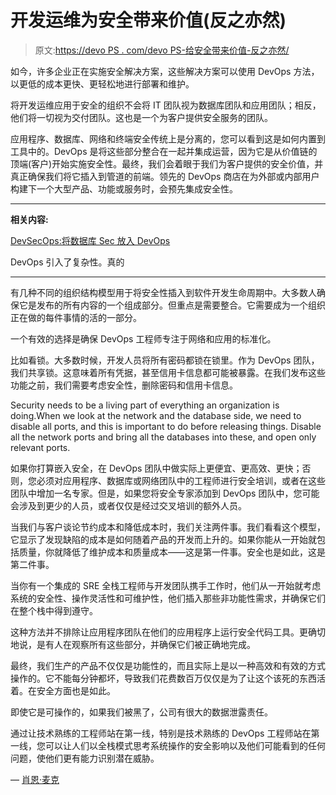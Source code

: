 # 开发运维为安全带来价值(反之亦然)

> 原文:[https://devo PS . com/devo PS-给安全带来价值-反之亦然/](https://devops.com/devops-brings-value-to-security-and-vice-versa/)

如今，许多企业正在实施安全解决方案，这些解决方案可以使用 DevOps 方法，以更低的成本更快、更轻松地进行部署和维护。

将开发运维应用于安全的组织不会将 IT 团队视为数据库团队和应用团队；相反，他们将一切视为交付团队。这也是一个为客户提供安全服务的团队。

应用程序、数据库、网络和终端安全传统上是分离的，您可以看到这是如何内置到工具中的。DevOps 是将这些部分整合在一起并集成运营，因为它是从价值链的顶端(客户)开始实施安全性。最终，我们会着眼于我们为客户提供的安全价值，并真正确保我们将它插入到管道的前端。领先的 DevOps 商店在为外部或内部用户构建下一个大型产品、功能或服务时，会预先集成安全性。

* * *

**相关内容:**

[DevSecOps:将数据库 Sec 放入 DevOps](https://devops.com/downloads/119797/)

DevOps 引入了复杂性。真的

* * *

有几种不同的组织结构模型用于将安全性插入到软件开发生命周期中。大多数人确保它是发布的所有内容的一个组成部分。但重点是需要整合。它需要成为一个组织正在做的每件事情的活的一部分。

一个有效的选择是确保 DevOps 工程师专注于网络和应用的标准化。

比如看锁。大多数时候，开发人员将所有密码都锁在锁里。作为 DevOps 团队，我们共享锁。这意味着所有凭据，甚至信用卡信息都可能被暴露。在我们发布这些功能之前，我们需要考虑安全性，删除密码和信用卡信息。

Security needs to be a living part of everything an organization is doing.When we look at the network and the database side, we need to disable all ports, and this is important to do before releasing things. Disable all the network ports and bring all the databases into these, and open only relevant ports.

如果你打算嵌入安全，在 DevOps 团队中做实际上更便宜、更高效、更快；否则，您必须对应用程序、数据库或网络团队中的工程师进行安全培训，或者在这些团队中增加一名专家。但是，如果您将安全专家添加到 DevOps 团队中，您可能会涉及到更少的人员，或者仅仅是经过交叉培训的额外人员。

当我们与客户谈论节约成本和降低成本时，我们关注两件事。我们看看这个模型，它显示了发现缺陷的成本是如何随着产品的开发而上升的。如果你能从一开始就包括质量，你就降低了维护成本和质量成本——这是第一件事。安全也是如此，这是第二件事。

当你有一个集成的 SRE 全栈工程师与开发团队携手工作时，他们从一开始就考虑系统的安全性、操作灵活性和可维护性，他们插入那些非功能性需求，并确保它们在整个栈中得到遵守。

这种方法并不排除让应用程序团队在他们的应用程序上运行安全代码工具。更确切地说，是有人在观察所有这些部分，并确保它们被正确地完成。

最终，我们生产的产品不仅仅是功能性的，而且实际上是以一种高效和有效的方式操作的。它不能每分钟都坏，导致我们花费数百万仅仅是为了让这个该死的东西活着。在安全方面也是如此。

即使它是可操作的，如果我们被黑了，公司有很大的数据泄露责任。

通过让技术熟练的工程师站在第一线，特别是技术熟练的 DevOps 工程师站在第一线，您可以让人们以全栈模式思考系统操作的安全影响以及他们可能看到的任何问题，使他们更有能力识别潜在威胁。

— [肖恩·麦克](https://devops.com/author/sean-mack/)